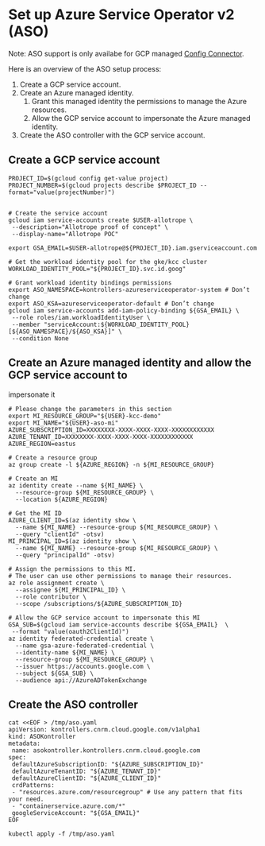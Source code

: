 # Set up Azure Service Operator v2 (ASO)

Note: ASO support is only availabe for GCP managed [Config
Connector](https://cloud.google.com/config-connector/docs/overview).

Here is an overview of the ASO setup process:

1. Create a GCP service account.
1. Create an Azure managed identity.
   1. Grant this managed identity the permissions to manage the Azure resources.
   1. Allow the GCP service account to impersonate the Azure managed identity.
1. Create the ASO controller with the GCP service account.

## Create a GCP service account

```
PROJECT_ID=$(gcloud config get-value project)
PROJECT_NUMBER=$(gcloud projects describe $PROJECT_ID --format="value(projectNumber)")


# Create the service account
gcloud iam service-accounts create $USER-allotrope \
 --description="Allotrope proof of concept" \
 --display-name="Allotrope POC"

export GSA_EMAIL=$USER-allotrope@${PROJECT_ID}.iam.gserviceaccount.com

# Get the workload identity pool for the gke/kcc cluster
WORKLOAD_IDENTITY_POOL="${PROJECT_ID}.svc.id.goog"

# Grant workload identity bindings permissions
export ASO_NAMESPACE=kontrollers-azureserviceoperator-system # Don’t change
export ASO_KSA=azureserviceoperator-default # Don’t change
gcloud iam service-accounts add-iam-policy-binding ${GSA_EMAIL} \
 --role roles/iam.workloadIdentityUser \
 --member "serviceAccount:${WORKLOAD_IDENTITY_POOL}[${ASO_NAMESPACE}/${ASO_KSA}]" \
 --condition None
```

## Create an Azure managed identity and allow the GCP service account to
impersonate it

```
# Please change the parameters in this section
export MI_RESOURCE_GROUP="${USER}-kcc-demo"
export MI_NAME="${USER}-aso-mi"
AZURE_SUBSCRIPTION_ID=XXXXXXXX-XXXX-XXXX-XXXX-XXXXXXXXXXXX
AZURE_TENANT_ID=XXXXXXXX-XXXX-XXXX-XXXX-XXXXXXXXXXXX
AZURE_REGION=eastus

# Create a resource group
az group create -l ${AZURE_REGION} -n ${MI_RESOURCE_GROUP}

# Create an MI
az identity create --name ${MI_NAME} \
  --resource-group ${MI_RESOURCE_GROUP} \
  --location ${AZURE_REGION}

# Get the MI ID
AZURE_CLIENT_ID=$(az identity show \
  --name ${MI_NAME} --resource-group ${MI_RESOURCE_GROUP} \
  --query "clientId" -otsv)
MI_PRINCIPAL_ID=$(az identity show \
  --name ${MI_NAME} --resource-group ${MI_RESOURCE_GROUP} \
  --query "principalId" -otsv)

# Assign the permissions to this MI.
# The user can use other permissions to manage their resources.
az role assignment create \
  --assignee ${MI_PRINCIPAL_ID} \
  --role contributor \
  --scope /subscriptions/${AZURE_SUBSCRIPTION_ID}

# Allow the GCP service account to impersonate this MI
GSA_SUB=$(gcloud iam service-accounts describe ${GSA_EMAIL}  \
 --format "value(oauth2ClientId)")
az identity federated-credential create \
  --name gsa-azure-federated-credential \
  --identity-name ${MI_NAME} \
  --resource-group ${MI_RESOURCE_GROUP} \
  --issuer https://accounts.google.com \
  --subject ${GSA_SUB} \
  --audience api://AzureADTokenExchange
```

## Create the ASO controller

```
cat <<EOF > /tmp/aso.yaml
apiVersion: kontrollers.cnrm.cloud.google.com/v1alpha1
kind: ASOKontroller
metadata:
 name: asokontroller.kontrollers.cnrm.cloud.google.com
spec:
 defaultAzureSubscriptionID: "${AZURE_SUBSCRIPTION_ID}"
 defaultAzureTenantID: "${AZURE_TENANT_ID}"
 defaultAzureClientID: "${AZURE_CLIENT_ID}"
 crdPatterns:
 - "resources.azure.com/resourcegroup" # Use any pattern that fits your need.
 - "containerservice.azure.com/*"
 googleServiceAccount: "${GSA_EMAIL}"
EOF

kubectl apply -f /tmp/aso.yaml
```
